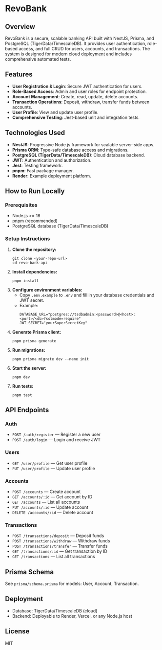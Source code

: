 # RevoBank

## Overview

RevoBank is a secure, scalable banking API built with NestJS, Prisma, and PostgreSQL (TigerData/TimescaleDB). It provides user authentication, role-based access, and full CRUD for users, accounts, and transactions. The system is designed for modern cloud deployment and includes comprehensive automated tests.

## Features

- **User Registration & Login**: Secure JWT authentication for users.
- **Role-Based Access**: Admin and user roles for endpoint protection.
- **Account Management**: Create, read, update, delete accounts.
- **Transaction Operations**: Deposit, withdraw, transfer funds between accounts.
- **User Profile**: View and update user profile.
- **Comprehensive Testing**: Jest-based unit and integration tests.

## Technologies Used

- **NestJS**: Progressive Node.js framework for scalable server-side apps.
- **Prisma ORM**: Type-safe database access and migrations.
- **PostgreSQL (TigerData/TimescaleDB)**: Cloud database backend.
- **JWT**: Authentication and authorization.
- **Jest**: Testing framework.
- **pnpm**: Fast package manager.
- **Render**: Example deployment platform.

## How to Run Locally

### Prerequisites

- Node.js >= 18
- pnpm (recommended)
- PostgreSQL database (TigerData/TimescaleDB)

### Setup Instructions

1. **Clone the repository:**
   ```
   git clone <your-repo-url>
   cd revo-bank-api
   ```
2. **Install dependencies:**
   ```
   pnpm install
   ```
3. **Configure environment variables:**
   - Copy `.env.example` to `.env` and fill in your database credentials and JWT secret.
   - Example:
     ```
     DATABASE_URL="postgres://tsdbadmin:<password>@<host>:<port>/<db>?sslmode=require"
     JWT_SECRET="yourSuperSecretKey"
     ```
4. **Generate Prisma client:**
   ```
   pnpm prisma generate
   ```
5. **Run migrations:**
   ```
   pnpm prisma migrate dev --name init
   ```
6. **Start the server:**
   ```
   pnpm dev
   ```
7. **Run tests:**
   ```
   pnpm test
   ```

## API Endpoints

### Auth

- `POST /auth/register` — Register a new user
- `POST /auth/login` — Login and receive JWT

### Users

- `GET /user/profile` — Get user profile
- `PUT /user/profile` — Update user profile

### Accounts

- `POST /accounts` — Create account
- `GET /accounts/:id` — Get account by ID
- `GET /accounts` — List all accounts
- `PUT /accounts/:id` — Update account
- `DELETE /accounts/:id` — Delete account

### Transactions

- `POST /transactions/deposit` — Deposit funds
- `POST /transactions/withdraw` — Withdraw funds
- `POST /transactions/transfer` — Transfer funds
- `GET /transactions/:id` — Get transaction by ID
- `GET /transactions` — List all transactions

## Prisma Schema

See `prisma/schema.prisma` for models: User, Account, Transaction.

## Deployment

- Database: TigerData/TimescaleDB (cloud)
- Backend: Deployable to Render, Vercel, or any Node.js host

## License

MIT
